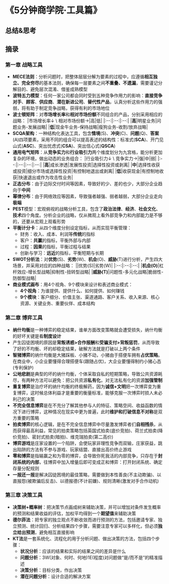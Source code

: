 # 《5分钟商学院·工具篇》

## 总结&思考

## 摘录

### 第一章 战略工具

- **MECE法则**：分析问题时，把整体层层分解为要素的过程中，应遵循**相互独立、完全穷尽**的基本法则，确保每一层要素之间**不重叠、不遗漏**，需要谨记分解目的、避免层次混淆、借鉴成熟模型
- **波特五力模型**：任何一家公司都会同时受到五种竞争作用力的影响：**直接竞争对手**、**顾客**、**供应商**、**潜在新进公司**、**替代性产品**，认真分析这些作用力的强弱，将有助于制定竞争战略，获得有利的市场地位
- **波士顿矩阵**：对**市场增长率**和**相对市场份额**不同组合的产品，分别采用相应的战略：
    |市场增长率↓ \ 相对市场份额→|高|低|
    |:--:|:--:|:--:|
    |**高**|明星业务|问题业务-发展战略|
    |**低**|现金牛业务-保持战略|瘦狗业务-收割/放弃战略|
- **SCQA架构**：一种结构化表达工具，包含**情境**(S)、**冲突**(C)、**问题**(Q)、**答案**(A)四项要素，采用不同的组合可以提高表述的结构性：标准式(**SCA**)、开门见山式(**ASC**)、突出忧虑式(**CSA**)、突出信心式(**QSCA**)
- **通用电气矩阵**：从**竞争实力**和**行业吸引力**两个维度划分为九宫格，能分析更加复杂的环境，做出动态的业务组合：
    |行业吸引力↓ \ 竞争实力→|强|中|弱|
    |:--:|:--:|:--:|:--:|
    |**高**|成长渗透|发展性投资|选择性投资或剥离|
    |**中**|选择性收获或投资|细分市场或选择性投资|有控制地退出或剥离|
    |**低**|收获现金|有控制地收获|快速退出或作为攻击性业务|
- **正态分布**：由于边际交付时间等因素，导致好的少、差的也少，大部分企业趋向于**中间**
- **幂律分布**：由于网络效应等因素，导致强者越强、弱者越弱，大部分企业走向**极端**
- **PEST**模型：宏观俯视的战略分析工具，包含了**政治法律**、**经济**、**社会文化**、**技术**四个角度。分析企业的战略，仅从微观上看外部竞争力和内部能力是不够的，还要从宏观上观看形势
- **平衡计分卡**：从四个维度分别设定指标，从而实现平衡管理：
    - 财务：收入、成本、利润等**传统**的指标
    - 客户：**共赢**的指标，平衡外部与内部
    - 过程：**因果**的指标，平衡过程与结果
    - 创新与学习：**远近**的指标，平衡短期与长期
- **SWOT分析法**：对**优势**(S)、**劣势**(W)、**机会**(O)、**威胁**(T)进行分析，产生四大场景，并采用对应的四种战略：
    ||优势(S)|劣势(W)|
    |:--:|:--:|:--:|
    |**机会(O)**|杠杆效应-增长型战略|抑制性-扭转型战略|
    |**威胁(T)**|问题性-多元化战略|脆弱性-防御型战略|
- **商业模式画布**：用4个视角、9个模块来设计和表述商业模式：
    - **4个视角**：为谁提供、提供什么、如何提供、如何赚钱
    - **9个模块**：客户细分、价值主张、渠道通路、客户关系、收入来源、核心资源、关键业务、重要伙伴、成本结构

### 第二章 博弈工具

- **纳什均衡**是一种博弈的稳定结果，谁单方面改变策略就会遭受损失，纳什均衡的好坏关键是看**制度设计**
- 产生囚徒困境的原因是**背叛诱惑>合作报酬**和**受骗支付>背叛惩罚**，从而导致了好的不均衡、坏的却稳定结果，破解方法就是打破以上两个条件
- **智猪博弈**的纳什均衡是大猪踩板、小猪不动，小猪由于搭便车拥有**占优策略**。在商业中，小企业要懂得合理搭便车(跟随占优)，大企业要懂得制约小猪心态(专利保护)
- **公地悲剧**是典型的坏的纳什均衡，个体采取自私的短期策略，导致公共资源耗尽，有两种方法可以避免：把公共资源**私有化**，对无法私有化的资源**加强管制**
- **重复博弈**是治疗坏的纳什均衡的终极解药，因为**诚信+文明**把一次博弈变为重复博弈，这时候总体利益才是重要的衡量标准，能够克服一次博弈时损人未必利己的决策
- **不完全信息博弈**是在不充分了解其他参与人的特征、策略空间、收益函数的情况下进行博弈，这种情况在现实中更为普遍，此时**维护和打破信息不对称**是双方重要的策略
- **拍卖博弈**的核心逻辑，是在不完全信息博弈中尽量激发博弈者们**自相残杀**，从而获得最高利益，常见的拍卖策略包括英国式拍卖(底价竞拍)、荷兰式拍卖(降价竞拍)、密封式拍卖(暗拍)、维克瑞拍卖(第二高价)
- **博弈游戏**是庄家设置的一个陷阱，会使玩家非理性竞争而双输，庄家获益，跳出陷阱的方法有不参与游戏、玩家结盟、直接出高价终止游戏
- **零和博弈**是指输赢之和为零的博弈，会导致你死我活的内部竞争，只存在于**封闭系统的内部**，往博弈中加入增量后即可变成正和博弈：打开封闭系统、确定存量分配规则
- **一报还一报**是解决囚徒困境的最佳策略，需要做到本性善良(不主动欺骗)、以直报怨(被欺骗后反击)、以德报德(不计前嫌)、规则清晰(激发对手合作动机)

### 第三章 决策工具

- **决策树+概率树**：把决策节点画成树来辅助决策，并可以增加对条件发生概率的预测和结果收益的评估，加权平均得到一个**期望值**来辅助决策
- **德尔菲法**：把专家的独立观点不断收敛而进行预测的方法，包括邀请专家、独立预测、统计回归、分析结果四个步骤，需要注意专家可以多样化，但必须**独立给出预测**，避免相互直接影响
- **KT法**是一套系统化、流程化的用于分析问题、做出决策的方法，包括四个步骤：
    - **状况分析**：应该的结果和实际的结果之间的差异是什么
    - **问题分析**：3W(对象、何时、何地)1E(程度)对问题做“是/而不是”的精准描述
    - **决策分析**：目标分类，作出决策
    - **潜在问题分析**：设计合适的解决方案